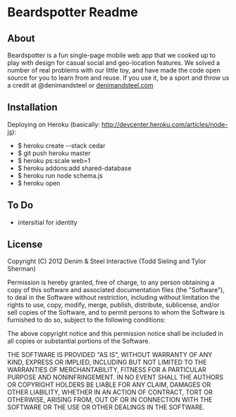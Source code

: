 # Beardspotter Readme

## About
Beardspotter is a fun single-page mobile web app that we cooked up to play with design for casual social and geo-location features. We solved a number of real problems with our little toy, and have made the code open source for you to learn from and reuse. If you use it, be a sport and throw us a credit at @denimandsteel or [denimandsteel.com](http://denimandsteel.com)

## Installation
Deploying on Heroku (basically: <http://devcenter.heroku.com/articles/node-js>):

- $ heroku create --stack cedar
- $ git push heroku master
- $ heroku ps:scale web=1
- $ heroku addons:add shared-database
- $ heroku run node schema.js
- $ heroku open

## To Do

- intersitial for identity

## License
Copyright (C) 2012 Denim & Steel Interactive (Todd Sieling and Tylor Sherman)

Permission is hereby granted, free of charge, to any person obtaining a copy of this software and associated documentation files (the "Software"), to deal in the Software without restriction, including without limitation the rights to use, copy, modify, merge, publish, distribute, sublicense, and/or sell copies of the Software, and to permit persons to whom the Software is furnished to do so, subject to the following conditions:

The above copyright notice and this permission notice shall be included in all copies or substantial portions of the Software.

THE SOFTWARE IS PROVIDED "AS IS", WITHOUT WARRANTY OF ANY KIND, EXPRESS OR IMPLIED, INCLUDING BUT NOT LIMITED TO THE WARRANTIES OF MERCHANTABILITY, FITNESS FOR A PARTICULAR PURPOSE AND NONINFRINGEMENT. IN NO EVENT SHALL THE AUTHORS OR COPYRIGHT HOLDERS BE LIABLE FOR ANY CLAIM, DAMAGES OR OTHER LIABILITY, WHETHER IN AN ACTION OF CONTRACT, TORT OR OTHERWISE, ARISING FROM, OUT OF OR IN CONNECTION WITH THE SOFTWARE OR THE USE OR OTHER DEALINGS IN THE SOFTWARE.
